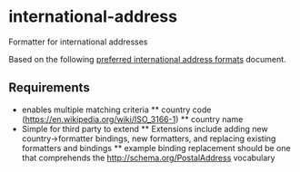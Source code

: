 # international-address
Formatter for international addresses

Based on the following [preferred international address formats](https://msdn.microsoft.com/en-us/library/cc195167.aspx) document.

## Requirements
* enables multiple matching criteria
  ** country code (https://en.wikipedia.org/wiki/ISO_3166-1)
  ** country name
* Simple for third party to extend
  ** Extensions include adding new country->formatter bindings, new formatters, and replacing existing formatters and bindings
  ** example binding replacement should be one that comprehends the http://schema.org/PostalAddress vocabulary 
